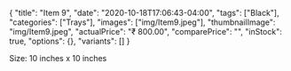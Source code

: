 {
    "title": "Item 9",
    "date": "2020-10-18T17:06:43-04:00",
    "tags": ["Black"],
    "categories": ["Trays"],
    "images": ["img/Item9.jpeg"],
    "thumbnailImage": "img/Item9.jpeg",
    "actualPrice": "₹ 800.00",
    "comparePrice": "",
    "inStock": true,
    "options": {},
    "variants": []
}

Size: 10 inches x 10 inches
